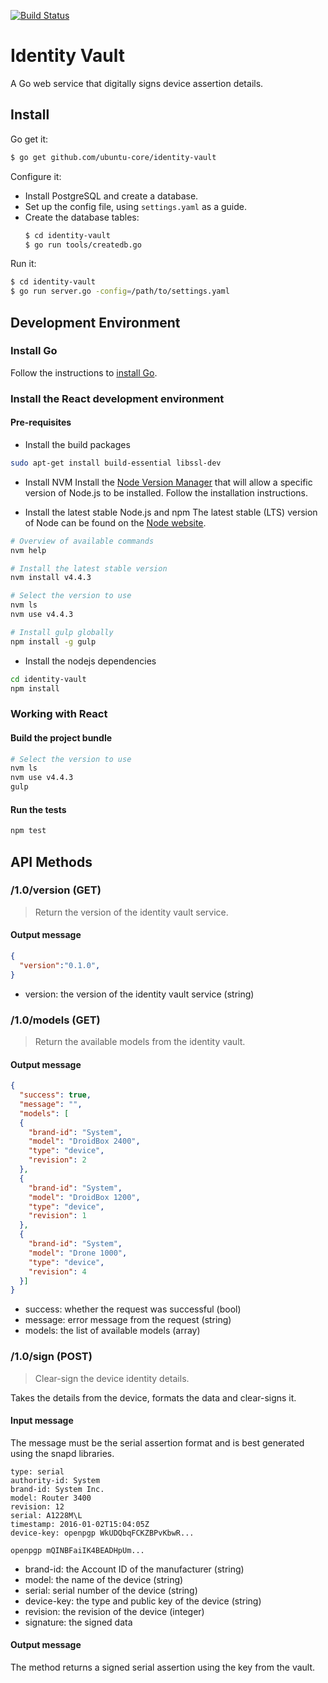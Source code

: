 [![Build Status][travis-image]][travis-url]
# Identity Vault

A Go web service that digitally signs device assertion details.

## Install
Go get it:

  ```bash
  $ go get github.com/ubuntu-core/identity-vault
  ```

Configure it:
- Install PostgreSQL and create a database.
- Set up the config file, using ```settings.yaml``` as a guide.
- Create the database tables:
  ```bash
  $ cd identity-vault
  $ go run tools/createdb.go
  ```

Run it:
  ```bash
  $ cd identity-vault
  $ go run server.go -config=/path/to/settings.yaml
  ```

## Development Environment

### Install Go
Follow the instructions to [install Go](https://golang.org/doc/install).

### Install the React development environment
#### Pre-requisites
- Install the build packages
```bash
sudo apt-get install build-essential libssl-dev
```

- Install NVM
Install the [Node Version Manager](https://github.com/creationix/nvm) that will allow a specific
version of Node.js to be installed. Follow the installation instructions.

- Install the latest stable Node.js and npm
The latest stable (LTS) version of Node can be found on the [Node website](nodejs.org).
```bash
# Overview of available commands
nvm help

# Install the latest stable version
nvm install v4.4.3

# Select the version to use
nvm ls
nvm use v4.4.3

# Install gulp globally
npm install -g gulp
```

- Install the nodejs dependencies
```bash
cd identity-vault
npm install
```

### Working with React

#### Build the project bundle
```bash
# Select the version to use
nvm ls
nvm use v4.4.3
gulp
```

#### Run the tests
```bash
npm test
```


## API Methods

### /1.0/version (GET)
> Return the version of the identity vault service.

#### Output message
```json
{
  "version":"0.1.0",
}
```
- version: the version of the identity vault service (string)


### /1.0/models (GET)
> Return the available models from the identity vault.

#### Output message
```json
{
  "success": true,
  "message": "",
  "models": [
  {
    "brand-id": "System",
    "model": "DroidBox 2400",
    "type": "device",
    "revision": 2
  },
  {
    "brand-id": "System",
    "model": "DroidBox 1200",
    "type": "device",
    "revision": 1
  },
  {
    "brand-id": "System",
    "model": "Drone 1000",
    "type": "device",
    "revision": 4
  }]
}
```
- success: whether the request was successful (bool)
- message: error message from the request (string)
- models: the list of available models (array)


### /1.0/sign (POST)
> Clear-sign the device identity details.

Takes the details from the device, formats the data and clear-signs it.

#### Input message
The message must be the serial assertion format and is best generated using the snapd libraries.
```
type: serial
authority-id: System
brand-id: System Inc.
model: Router 3400
revision: 12
serial: A1228M\L
timestamp: 2016-01-02T15:04:05Z
device-key: openpgp WkUDQbqFCKZBPvKbwR...

openpgp mQINBFaiIK4BEADHpUm...
```
- brand-id: the Account ID of the manufacturer (string)
- model: the name of the device (string)
- serial: serial number of the device (string)
- device-key: the type and public key of the device (string)
- revision: the revision of the device (integer)
- signature: the signed data

#### Output message
The method returns a signed serial assertion using the key from the vault.


[travis-image]: https://travis-ci.org/ubuntu-core/identity-vault.svg?branch=master
[travis-url]: https://travis-ci.org/ubuntu-core/identity-vault

